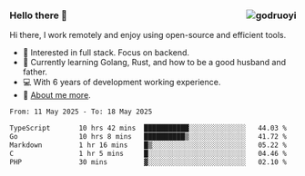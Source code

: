 ### Hello there 👋 <img align="right" src="https://github-readme-stats.vercel.app/api?username=godruoyi&show_icons=true" alt="godruoyi" />

Hi there, I work remotely and enjoy using open-source and efficient tools.

- 🔭 Interested in full stack. Focus on backend.
- 🌱 Currently learning Golang, Rust, and how to be a good husband and father.
- 💻 With 6 years of development working experience.
- 👒 [About me more](https://godruoyi.com/posts/about-godruoyi).



<!--START_SECTION:waka-->

```txt
From: 11 May 2025 - To: 18 May 2025

TypeScript       10 hrs 42 mins  ███████████░░░░░░░░░░░░░░   44.03 %
Go               10 hrs 8 mins   ██████████▒░░░░░░░░░░░░░░   41.72 %
Markdown         1 hr 16 mins    █▒░░░░░░░░░░░░░░░░░░░░░░░   05.22 %
C                1 hr 5 mins     █░░░░░░░░░░░░░░░░░░░░░░░░   04.46 %
PHP              30 mins         ▓░░░░░░░░░░░░░░░░░░░░░░░░   02.10 %
```

<!--END_SECTION:waka-->
